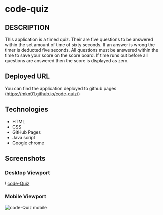 # code-quiz

## DESCRIPTION

This application is a timed quiz. Their are five questions to be answered within the set amount of time of sixty seconds. If an answer is wrong the timer is deducted five seconds. All questions must be answered within the time to save your score on the score board. If time runs out before all questions are answered then the score is displayed as zero.

## Deployed URL

You can find the application deployed to github pages (https://mkn01.github.io/code-quiz/)

## Technologies

- HTML
- CSS
- GitHub Pages
- Java script
- Google chrome

## Screenshots

### Desktop Viewport

! [code-Quiz]()

### Mobile Viewport

![code-Quiz mobile]()
